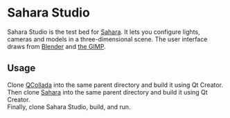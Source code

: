 # Sahara Studio
Sahara Studio is the test bed for [Sahara](https://github.com/nirjacobson/Sahara). It lets you configure lights, cameras and models in a three-dimensional scene. The user interface draws from [Blender](https://www.blender.org/) and [the GIMP](https://www.gimp.org/).

## Usage

Clone [QCollada](https://github.com/nirjacobson/QCollada) into the same parent directory and build it using Qt Creator.  
Then clone [Sahara](https://github.com/nirjacobson/Sahara) into the same parent directory and build it using Qt Creator.  
Finally, clone Sahara Studio, build, and run.
